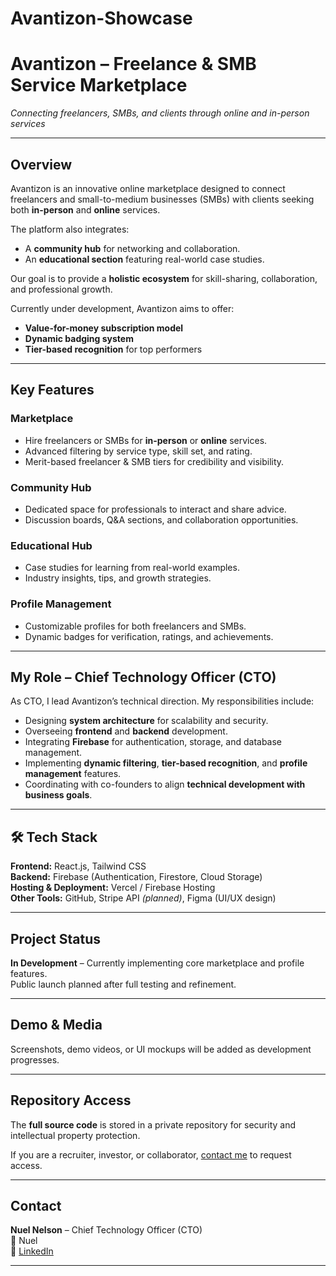# Avantizon-Showcase
# Avantizon – Freelance & SMB Service Marketplace

*Connecting freelancers, SMBs, and clients through online and in-person services*

---

##  Overview  
Avantizon is an innovative online marketplace designed to connect freelancers and small-to-medium businesses (SMBs) with clients seeking both **in-person** and **online** services.  

The platform also integrates:  
- A **community hub** for networking and collaboration.  
- An **educational section** featuring real-world case studies.  

Our goal is to provide a **holistic ecosystem** for skill-sharing, collaboration, and professional growth.  

Currently under development, Avantizon aims to offer:  
-  **Value-for-money subscription model**  
-  **Dynamic badging system**  
-  **Tier-based recognition** for top performers  

---

##  Key Features  

### **Marketplace**
- Hire freelancers or SMBs for **in-person** or **online** services.  
- Advanced filtering by service type, skill set, and rating.  
- Merit-based freelancer & SMB tiers for credibility and visibility.  

### **Community Hub**
- Dedicated space for professionals to interact and share advice.  
- Discussion boards, Q&A sections, and collaboration opportunities.  

### **Educational Hub**
- Case studies for learning from real-world examples.  
- Industry insights, tips, and growth strategies.  

### **Profile Management**
- Customizable profiles for both freelancers and SMBs.  
- Dynamic badges for verification, ratings, and achievements.  

---

##  My Role – Chief Technology Officer (CTO)  
As CTO, I lead Avantizon’s technical direction. My responsibilities include:  
- Designing **system architecture** for scalability and security.  
- Overseeing **frontend** and **backend** development.  
- Integrating **Firebase** for authentication, storage, and database management.  
- Implementing **dynamic filtering**, **tier-based recognition**, and **profile management** features.  
- Coordinating with co-founders to align **technical development with business goals**.  

---

## 🛠 Tech Stack  

**Frontend:** React.js, Tailwind CSS  
**Backend:** Firebase (Authentication, Firestore, Cloud Storage)  
**Hosting & Deployment:** Vercel / Firebase Hosting  
**Other Tools:** GitHub, Stripe API *(planned)*, Figma (UI/UX design)  

---

##  Project Status  
 **In Development** – Currently implementing core marketplace and profile features.  
 Public launch planned after full testing and refinement.  

---

##  Demo & Media  
Screenshots, demo videos, or UI mockups will be added as development progresses.  

---

##  Repository Access  
The **full source code** is stored in a private repository for security and intellectual property protection.  

 If you are a recruiter, investor, or collaborator, [contact me](mailto:your-email@example.com) to request access.  

---

##  Contact  
**Nuel Nelson** – Chief Technology Officer (CTO)  
📧 Nuel  
🔗 [LinkedIn](https://linkedin.com/in/yourprofile)  

---
